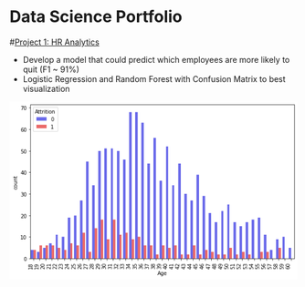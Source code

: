 # Data Science Portfolio

#[Project 1: HR Analytics](https://github.com/Santos-Gustavo/Data-Science-Portfolio/tree/main/HR-Analytics)
* Develop a model that could predict which employees are more likely to quit (F1 ~ 91%)
* Logistic Regression and Random Forest with Confusion Matrix to best visualization

![alt text](https://github.com/Santos-Gustavo/Data-Science-Portfolio/blob/main/HR-Analytics/Images/quits_by_age.png)
